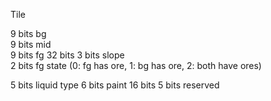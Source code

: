 Tile

9 bits bg       
9 bits mid      
9 bits fg        32 bits
3 bits slope    
2 bits fg state  (0: fg has ore, 1: bg has ore, 2: both have ores)

5 bits liquid type 
6 bits paint        16 bits
5 bits reserved    